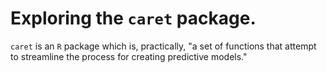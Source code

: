 # Exploring the `caret` package.

`caret` is an `R` package which is, practically, "a set of functions that attempt to streamline the process for creating predictive models."
